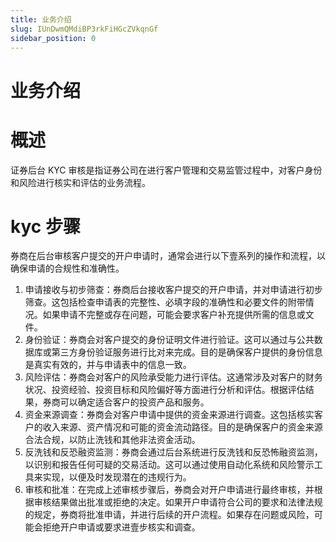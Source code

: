 ```yaml
---
title: 业务介绍
slug: IUnDwmQMdiBP3rkFiHGcZVkqnGf
sidebar_position: 0
---
```



# 业务介绍

# 概述

证券后台 KYC 审核是指证券公司在进行客户管理和交易监管过程中，对客户身份和风险进行核实和评估的业务流程。

# kyc 步骤

券商在后台审核客户提交的开户申请时，通常会进行以下壹系列的操作和流程，以确保申请的合规性和准确性。

1. 申请接收与初步筛查：券商后台接收客户提交的开户申请，并对申请进行初步筛查。这包括检查申请表的完整性、必填字段的准确性和必要文件的附带情况。如果申请不完整或存在问题，可能会要求客户补充提供所需的信息或文件。
2. 身份验证：券商会对客户提交的身份证明文件进行验证。这可以通过与公共数据库或第三方身份验证服务进行比对来完成。目的是确保客户提供的身份信息是真实有效的，并与申请表中的信息一致。
3. 风险评估：券商会对客户的风险承受能力进行评估。这通常涉及对客户的财务状况、投资经验、投资目标和风险偏好等方面进行分析和评估。根据评估结果，券商可以确定适合客户的投资产品和服务。
4. 资金来源调查：券商会对客户申请中提供的资金来源进行调查。这包括核实客户的收入来源、资产情况和可能的资金流动路径。目的是确保客户的资金来源合法合规，以防止洗钱和其他非法资金活动。
5. 反洗钱和反恐融资监测：券商会通过后台系统进行反洗钱和反恐怖融资监测，以识别和报告任何可疑的交易活动。这可以通过使用自动化系统和风险警示工具来实现，以便及时发现潜在的违规行为。
6. 审核和批准：在完成上述审核步骤后，券商会对开户申请进行最终审核，并根据审核结果做出批准或拒绝的决定。如果开户申请符合公司的要求和法律法规的规定，券商将批准申请，并进行后续的开户流程。如果存在问题或风险，可能会拒绝开户申请或要求进壹步核实和调查。

